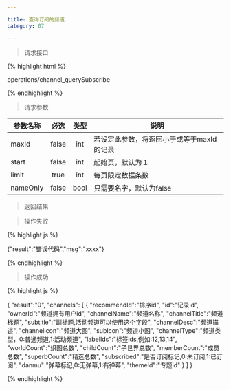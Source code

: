 ```yaml
---

title: 查询订阅的频道
category: 07

---
```


> 请求接口

{% highlight html %}

operations/channel_querySubscribe

{% endhighlight %}

> 请求参数

|参数名称			|必选		|类型		|说明									
|-------------------|:---------:|:---------:|--------------------------------------------
|maxId				|false		|int		|若设定此参数，将返回小于或等于maxId的记录
|start				|false		|int		|起始页，默认为１
|limit				|true		|int		|每页限定数据条数
|nameOnly			|false		|bool		|只需要名字，默认为false


> 返回结果

> 操作失败

{% highlight js %}

{"result":"错误代码","msg":"xxxx"}

{% endhighlight %}

> 操作成功

{% highlight js %}

{
	"result":"0", 
	"channels":
	[
		{
			"recommendId":"排序id",
			"id":"记录id",
			"ownerId":"频道拥有用户id",
			"channelName":"频道名称",
			"channelTitle":"频道标题",
			"subtitle":"副标题,活动频道可以使用这个字段",
			"channelDesc":"频道描述",
			"channelIcon":"频道大图",
			"subIcon":"频道小图",
			"channelType":"频道类型，0:普通频道,1:活动频道",
			"labelIds":"标签ids,例如:12,13,14",
			"worldCount":"织图总数",
			"childCount":"子世界总数",
			"memberCount":"成员总数",
			"superbCount":"精选总数",
			"subscribed":"是否订阅标记,0:未订阅,1:已订阅",
			"danmu":"弹幕标记,0:无弹幕,1:有弹幕",
			"themeId":"专题id"
		}
	]
}

{% endhighlight %}
